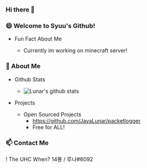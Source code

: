 ### Hi there 👋

<!--
**DeveloperSyuu/DeveloperSyuu** is a ✨ _special_ ✨ repository because its `README.md` (this file) appears on your GitHub profile.

Here are some ideas to get you started:

- 🔭 I’m currently working on ...
- 🌱 I’m currently learning ...
- 👯 I’m looking to collaborate on ...
- 🤔 I’m looking for help with ...
- 💬 Ask me about ...
- 📫 How to reach me: ...
- 😄 Pronouns: ...
- ⚡ Fun fact: ...
-->
### 😄 Welcome to Syuu's Github!
  - Fun Fact About Me

    - Currently im working on minecraft server!

### 🔭 About Me
  - Github Stats
  
    - ![Lunar's github stats](https://github-readme-stats.vercel.app/api?username=JavaLunar&bg_color=ffa745,fe869f,ef7ac8,a083ed,43aeff&title_color=fff&text_color=fff&show_icons=true&count_private=true)
    
  - Projects
    - Open Sourced Projects
      - https://github.com/JavaLunar/packetlogger
      - Free for ALL!


### 📫 Contact Me
! The UHC When? 14룡 / 루나#6092
